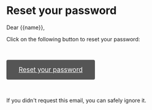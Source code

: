 # Reset your password

Dear {{name}},

Click on the following button to reset your password:

<a style="background: #555; padding: 1rem 2rem; font-size: 120%; color: #fff; display: inline-block; margin: 2rem auto; border-radius: 0.25rem" href="{{frontendUrl}}/auth/token?subject=password-reset&token={{token}}">Reset your password</a>

If you didn't request this email, you can safely ignore it.
